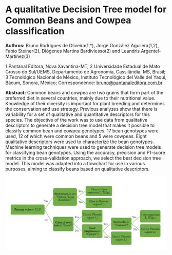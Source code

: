 # A qualitative Decision Tree model for Common Beans and Cowpea classification

**Authros:** Bruno Rodrigues de Oliveira(1,*),  Jorge González Aguilera(1,2),  Fabio Steiner(2), Diógenes Martins Bardiviesso(2) and Leandris Argentel-Martínez(3)

1 Pantanal Editora, Nova Xavantina-MT; 
2 Universidade Estadual de Mato Grosso do Sul/UEMS, Departamento de Agronomia, Cassilândia, MS, Brasil; 
3 Tecnológico Nacional de México, Instituto Tecnológico del Valle del Yaqui, Bácum, Sonora, México;
Correspondence: bruno@pantanaleditora.com.br

**Abstract:** Common beans and cowpea are two grains that form part of the preferred diet in several countries, mainly due to their nutritional value. Knowledge of their diversity is important for plant breeding and determines the conservation and use strategy. Previous analyzes show that there is variability for a set of qualitative and quantitative descriptors for this species. The objective of the work was to use data from qualitative descriptors to generate a decision tree model that makes it possible to classify common bean and cowpea genotypes. 17 bean genotypes were used, 12 of which were common beans and 5 were cowpeas. Eight qualitative descriptors were used to characterize the bean genotypes. Machine learning techniques were used to generate decision tree models for classifying bean genotypes. Using the accuracy, precision and F1-score metrics in the cross-validation approach, we select the best decision tree model. This model was adapted into a flowchart for use in various purposes, aiming to classify beans based on qualitative descriptors.

<img src="img.png">

